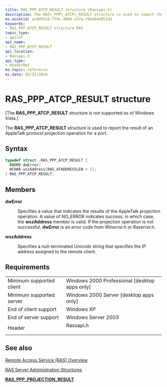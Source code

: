 ```yaml
---
title: RAS_PPP_ATCP_RESULT structure (Rassapi.h)
description: The RAS\_PPP\_ATCP\_RESULT structure is used to report the result of an AppleTalk protocol projection operation for a port.
ms.assetid: ac9df618-f79c-4066-a37e-f92e64e951dd
keywords:
- RAS_PPP_ATCP_RESULT structure RAS
topic_type:
- apiref
api_name:
- RAS_PPP_ATCP_RESULT
api_location:
- Rassapi.h
api_type:
- HeaderDef
ms.topic: reference
ms.date: 05/31/2018
---
```


# RAS\_PPP\_ATCP\_RESULT structure

\[The **RAS\_PPP\_ATCP\_RESULT** structure is not supported as of Windows Vista.\]

The **RAS\_PPP\_ATCP\_RESULT** structure is used to report the result of an AppleTalk protocol projection operation for a port.

## Syntax


```C++
typedef struct _RAS_PPP_ATCP_RESULT {
  DWORD dwError;
  WCHAR wszAddress[RAS_ATADDRESSLEN + 1];
} RAS_PPP_ATCP_RESULT;
```



## Members

<dl> <dt>

**dwError**
</dt> <dd>

Specifies a value that indicates the results of the AppleTalk projection operation. A value of NO\_ERROR indicates success, in which case, the **wszAddress** member is valid. If the projection operation is not successful, **dwError** is an error code from Winerror.h or Raserror.h.

</dd> <dt>

**wszAddress**
</dt> <dd>

Specifies a null-terminated Unicode string that specifies the IP address assigned to the remote client.

</dd> </dl>

## Requirements



|                                     |                                                                                      |
|-------------------------------------|--------------------------------------------------------------------------------------|
| Minimum supported client<br/> | Windows 2000 Professional \[desktop apps only\]<br/>                           |
| Minimum supported server<br/> | Windows 2000 Server \[desktop apps only\]<br/>                                 |
| End of client support<br/>    | Windows XP<br/>                                                                |
| End of server support<br/>    | Windows Server 2003<br/>                                                       |
| Header<br/>                   | <dl> <dt>Rassapi.h</dt> </dl> |



## See also

<dl> <dt>

[Remote Access Service (RAS) Overview](about-remote-access-service.md)
</dt> <dt>

[RAS Server Administration Structures](ras-server-administration-structures.md)
</dt> <dt>

[**RAS\_PPP\_PROJECTION\_RESULT**](ras-ppp-projection-result-str.md)
</dt> </dl>

 

 





